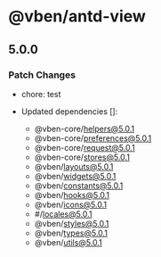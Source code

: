 # @vben/antd-view

## 5.0.0

### Patch Changes

- chore: test

- Updated dependencies []:
  - @vben-core/helpers@5.0.1
  - @vben-core/preferences@5.0.1
  - @vben-core/request@5.0.1
  - @vben-core/stores@5.0.1
  - @vben/layouts@5.0.1
  - @vben/widgets@5.0.1
  - @vben/constants@5.0.1
  - @vben/hooks@5.0.1
  - @vben/icons@5.0.1
  - #/locales@5.0.1
  - @vben/styles@5.0.1
  - @vben/types@5.0.1
  - @vben/utils@5.0.1
